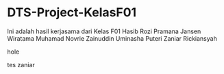 # DTS-Project-KelasF01
Ini adalah hasil kerjasama dari Kelas F01
Hasib Rozi Pramana
Jansen Wiratama
Muhamad Novrie Zainuddin
Uminasha Puteri 
Zaniar Rickiansyah


hole

tes zaniar